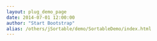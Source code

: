 ```yaml
---
layout: plug_demo_page
date: 2014-07-01 12:00:00
author: "Start Bootstrap"
alias: /others/jSortable/demo/SortableDemo/index.html
---
```

<div id="sortable">
</div>
 <script>
	  $(function () {
			var mockData = {
				sortJsonData : [{
						primaryKey:1524,
						index:1,
						key : "COD1",
						isActiveFlag : false,
						value : "item 1"
					}, {
						primaryKey:1525,
						index:3,
						key : "COD2",
						isActiveFlag : true,
						value : "item 2"
					}, {
						primaryKey:1526,
						index:5,
						key : "COD3",
						isActiveFlag : false,
						value : "item 3"
					}, {
						primaryKey:1527,
						index:2,
						key : "COD4",
						isActiveFlag : true,
						value : "item 4"
					},
					{
						primaryKey:1528,
						index:6,
						key : "COD5",
						isActiveFlag : true,
						value : "item 5"
					},
					{
						primaryKey:1529,
						index:7,
						key : "COD6",
						isActiveFlag : false,
						value : "item 6"
					}, {
						primaryKey:1530,
						index:8,
						key : "COD7",
						isActiveFlag : true,
						value : "item 7"
					}, {
						primaryKey:1531,
						index:4,
						key : "COD8",
						isActiveFlag : true,
						value : "item 8"
					}, {
						primaryKey:1532,
						index:9,
						key : "COD9",
						isActiveFlag : false,
						value : "item 9"
					},
					{
						primaryKey:1533,
						index:10,
						key : "COD10",
						isActiveFlag : true,
						value : "item 10"
					}
				]
			};
			var sortObj = $("#sortable").jSortable(mockData);
			//set submit callback function
			sortObj.jSortable("SubmitCallback", function () {
				var str = "";
				var obj = sortObj.jSortable("ModelData");
				$.each(obj.sortJsonData, function (i, v) {
					str += "#" +v.index+ ";ID:" + v.id + ";status:" + v.isActiveFlag + ";(key: "+ v.key +", value: " + v.value + ").\n ";
				});
				alert(str);
			});
			sortObj.jSortable("DeleteCallBack", function (selectItems) {
				return true;
			});
		});
  </script>